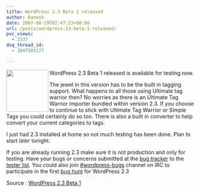 ```yaml
---
title: WordPress 2.3 Beta 1 released
author: Danesh
date: 2007-08-29T02:47:23+00:00
url: /posts/wordpress-23-beta-1-released/
pvc_views:
  - 2337
dsq_thread_id:
  - 1047503177

---
```

<img loading="lazy" src="/wp-content/uploads/2007/02/wp-20-square-button.gif" align="left" height="112" width="112" />

WordPress 2.3 Beta 1 released is available for testing now.

The jewel in this version has to be the built in tagging support. What happens to all those using Ultimate tag warrior then? No worries as there is an Ultimate Tag Warrior importer bundled within version 2.3. If you choose to continue to stick with Ultimate Tag Warrior or Simple Tags you could certainly do so too. There is also a built in converter to help convert your current categories to tags.

I just had 2.3 installed at home so not much testing has been done. Plan to start later tonight.

If you are already running 2.3 make sure it is not production and only for testing. Have your bugs or concerns submitted at the [bug tracker][1] to the [tester list][2]. You could also join <a href="irc://irc.freenode.net/wordpress-bugs" onclick="javascript:urchinTracker ('/outbound/article/irc.freenode.net');">#wordpress-bugs</a> channel on IRC to participate in the first <a href="http://codex.wordpress.org/WordPress_Bug_Hunts" onclick="javascript:urchinTracker ('/outbound/article/codex.wordpress.org');">bug hunt</a> for WordPress 2.3

Source : <a href="http://boren.nu/archives/2007/08/27/wordpress-23-beta-1/" rel="bookmark" title="Permanent Link to WordPress 2.3 Beta 1">WordPress 2.3 Beta 1</a>

 [1]: http://trac.wordpress.org/
 [2]: http://lists.automattic.com/mailman/listinfo/wp-testers